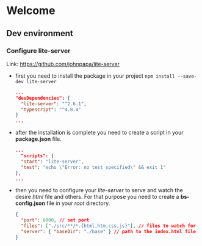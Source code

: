 # Welcome

## Dev environment

### Configure lite-server

Link: https://github.com/johnpapa/lite-server

- first you need to install the package in your project
  `npm install --save-dev lite-server`
  ```json
  ...
  "devDependencies": {
    "lite-server": "^2.6.1",
    "typescript": "^4.8.4"
  }
  ...
  ```
- after the installation is complete you need to create a script in your **package.json** file.

  ```json
  ...
    "scripts": {
    "start": "lite-server",
    "test": "echo \"Error: no test specified\" && exit 1"
  },
  ...
  ```

- then you need to configure your _lite-server_ to serve and watch the desire _html_ file and others. For that purpose you need to create a **bs-config.json** file in your _root_ directory.

  ```json
  {
    "port": 8000, // set port 
    "files": ["./src/**/*.{html,htm,css,js}"], // files to watch for changes
    "server": { "baseDir": "./base" } // path to the index.html file
  }
  ```
